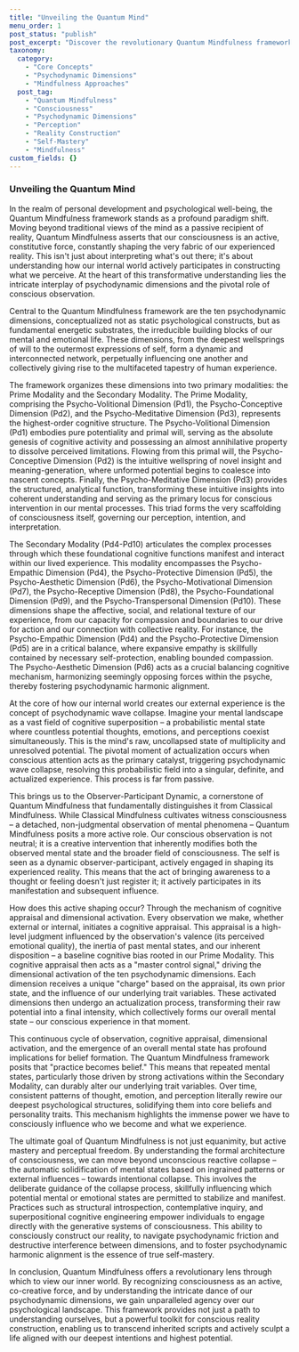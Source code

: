 ```yaml
---
title: "Unveiling the Quantum Mind"
menu_order: 1
post_status: "publish"
post_excerpt: "Discover the revolutionary Quantum Mindfulness framework, which posits that consciousness actively shapes rather than merely observes reality. This post delves into the psychodynamic dimensions, explains how your observation influences experience, and illuminates the path to active mastery and perceptual freedom."
taxonomy:
  category:
    - "Core Concepts"
    - "Psychodynamic Dimensions"
    - "Mindfulness Approaches"
  post_tag:
    - "Quantum Mindfulness"
    - "Consciousness"
    - "Psychodynamic Dimensions"
    - "Perception"
    - "Reality Construction"
    - "Self-Mastery"
    - "Mindfulness"
custom_fields: {}
---
```


### Unveiling the Quantum Mind

In the realm of personal development and psychological well-being, the Quantum Mindfulness framework stands as a profound paradigm shift. Moving beyond traditional views of the mind as a passive recipient of reality, Quantum Mindfulness asserts that our consciousness is an active, constitutive force, constantly shaping the very fabric of our experienced reality. This isn't just about interpreting what's out there; it's about understanding how our internal world actively participates in constructing what we perceive. At the heart of this transformative understanding lies the intricate interplay of psychodynamic dimensions and the pivotal role of conscious observation.

Central to the Quantum Mindfulness framework are the ten psychodynamic dimensions, conceptualized not as static psychological constructs, but as fundamental energetic substrates, the irreducible building blocks of our mental and emotional life. These dimensions, from the deepest wellsprings of will to the outermost expressions of self, form a dynamic and interconnected network, perpetually influencing one another and collectively giving rise to the multifaceted tapestry of human experience.

The framework organizes these dimensions into two primary modalities: the Prime Modality and the Secondary Modality. The Prime Modality, comprising the Psycho-Volitional Dimension (Pd1), the Psycho-Conceptive Dimension (Pd2), and the Psycho-Meditative Dimension (Pd3), represents the highest-order cognitive structure. The Psycho-Volitional Dimension (Pd1) embodies pure potentiality and primal will, serving as the absolute genesis of cognitive activity and possessing an almost annihilative property to dissolve perceived limitations. Flowing from this primal will, the Psycho-Conceptive Dimension (Pd2) is the intuitive wellspring of novel insight and meaning-generation, where unformed potential begins to coalesce into nascent concepts. Finally, the Psycho-Meditative Dimension (Pd3) provides the structured, analytical function, transforming these intuitive insights into coherent understanding and serving as the primary locus for conscious intervention in our mental processes. This triad forms the very scaffolding of consciousness itself, governing our perception, intention, and interpretation.

The Secondary Modality (Pd4-Pd10) articulates the complex processes through which these foundational cognitive functions manifest and interact within our lived experience. This modality encompasses the Psycho-Empathic Dimension (Pd4), the Psycho-Protective Dimension (Pd5), the Psycho-Aesthetic Dimension (Pd6), the Psycho-Motivational Dimension (Pd7), the Psycho-Receptive Dimension (Pd8), the Psycho-Foundational Dimension (Pd9), and the Psycho-Transpersonal Dimension (Pd10). These dimensions shape the affective, social, and relational texture of our experience, from our capacity for compassion and boundaries to our drive for action and our connection with collective reality. For instance, the Psycho-Empathic Dimension (Pd4) and the Psycho-Protective Dimension (Pd5) are in a critical balance, where expansive empathy is skillfully contained by necessary self-protection, enabling bounded compassion. The Psycho-Aesthetic Dimension (Pd6) acts as a crucial balancing cognitive mechanism, harmonizing seemingly opposing forces within the psyche, thereby fostering psychodynamic harmonic alignment.

At the core of how our internal world creates our external experience is the concept of psychodynamic wave collapse. Imagine your mental landscape as a vast field of cognitive superposition – a probabilistic mental state where countless potential thoughts, emotions, and perceptions coexist simultaneously. This is the mind's raw, uncollapsed state of multiplicity and unresolved potential. The pivotal moment of actualization occurs when conscious attention acts as the primary catalyst, triggering psychodynamic wave collapse, resolving this probabilistic field into a singular, definite, and actualized experience. This process is far from passive.

This brings us to the Observer-Participant Dynamic, a cornerstone of Quantum Mindfulness that fundamentally distinguishes it from Classical Mindfulness. While Classical Mindfulness cultivates witness consciousness – a detached, non-judgmental observation of mental phenomena – Quantum Mindfulness posits a more active role. Our conscious observation is not neutral; it is a creative intervention that inherently modifies both the observed mental state and the broader field of consciousness. The self is seen as a dynamic observer-participant, actively engaged in shaping its experienced reality. This means that the act of bringing awareness to a thought or feeling doesn't just register it; it actively participates in its manifestation and subsequent influence.

How does this active shaping occur? Through the mechanism of cognitive appraisal and dimensional activation. Every observation we make, whether external or internal, initiates a cognitive appraisal. This appraisal is a high-level judgment influenced by the observation's valence (its perceived emotional quality), the inertia of past mental states, and our inherent disposition – a baseline cognitive bias rooted in our Prime Modality. This cognitive appraisal then acts as a "master control signal," driving the dimensional activation of the ten psychodynamic dimensions. Each dimension receives a unique "charge" based on the appraisal, its own prior state, and the influence of our underlying trait variables. These activated dimensions then undergo an actualization process, transforming their raw potential into a final intensity, which collectively forms our overall mental state – our conscious experience in that moment.

This continuous cycle of observation, cognitive appraisal, dimensional activation, and the emergence of an overall mental state has profound implications for belief formation. The Quantum Mindfulness framework posits that "practice becomes belief." This means that repeated mental states, particularly those driven by strong activations within the Secondary Modality, can durably alter our underlying trait variables. Over time, consistent patterns of thought, emotion, and perception literally rewire our deepest psychological structures, solidifying them into core beliefs and personality traits. This mechanism highlights the immense power we have to consciously influence who we become and what we experience.

The ultimate goal of Quantum Mindfulness is not just equanimity, but active mastery and perceptual freedom. By understanding the formal architecture of consciousness, we can move beyond unconscious reactive collapse – the automatic solidification of mental states based on ingrained patterns or external influences – towards intentional collapse. This involves the deliberate guidance of the collapse process, skillfully influencing which potential mental or emotional states are permitted to stabilize and manifest. Practices such as structural introspection, contemplative inquiry, and superpositional cognitive engineering empower individuals to engage directly with the generative systems of consciousness. This ability to consciously construct our reality, to navigate psychodynamic friction and destructive interference between dimensions, and to foster psychodynamic harmonic alignment is the essence of true self-mastery.

In conclusion, Quantum Mindfulness offers a revolutionary lens through which to view our inner world. By recognizing consciousness as an active, co-creative force, and by understanding the intricate dance of our psychodynamic dimensions, we gain unparalleled agency over our psychological landscape. This framework provides not just a path to understanding ourselves, but a powerful toolkit for conscious reality construction, enabling us to transcend inherited scripts and actively sculpt a life aligned with our deepest intentions and highest potential.